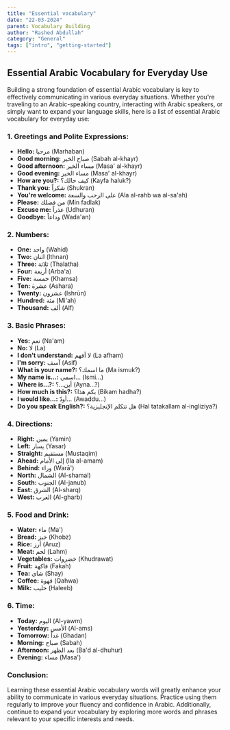 ```yaml
---
title: "Essential vocabulary"
date: "22-03-2024"
parent: Vocabulary Building
author: "Rashed Abdullah"
category: "General"
tags: ["intro", "getting-started"]
---
```


## Essential Arabic Vocabulary for Everyday Use

Building a strong foundation of essential Arabic vocabulary is key to effectively communicating in various everyday situations. Whether you're traveling to an Arabic-speaking country, interacting with Arabic speakers, or simply want to expand your language skills, here is a list of essential Arabic vocabulary for everyday use:

### 1. Greetings and Polite Expressions:

- **Hello:** مرحبا (Marhaban)
- **Good morning:** صباح الخير (Sabah al-khayr)
- **Good afternoon:** مساء الخير (Masa' al-khayr)
- **Good evening:** مساء الخير (Masa' al-khayr)
- **How are you?:** كيف حالك؟ (Kayfa haluk?)
- **Thank you:** شكراً (Shukran)
- **You're welcome:** على الرحب والسعة (Ala al-rahb wa al-sa'ah)
- **Please:** من فضلك (Min fadlak)
- **Excuse me:** عذراً (Udhuran)
- **Goodbye:** وداعاً (Wada'an)

### 2. Numbers:

- **One:** واحد (Wahid)
- **Two:** اثنان (Ithnan)
- **Three:** ثلاثة (Thalatha)
- **Four:** أربعة (Arba'a)
- **Five:** خمسة (Khamsa)
- **Ten:** عشرة (Ashara)
- **Twenty:** عشرون (Ishrūn)
- **Hundred:** مئة (Mi'ah)
- **Thousand:** ألف (Alf)

### 3. Basic Phrases:

- **Yes:** نعم (Na'am)
- **No:** لا (La)
- **I don't understand:** لا أفهم (La afham)
- **I'm sorry:** آسف (Asif)
- **What is your name?:** ما اسمك؟ (Ma ismuk?)
- **My name is...:** اسمي... (Ismi...)
- **Where is...?:** أين...؟ (Ayna...?)
- **How much is this?:** بكم هذا؟ (Bikam hadha?)
- **I would like...:** أودّ... (Awaddu...)
- **Do you speak English?:** هل تتكلم الإنجليزية؟ (Hal tatakallam al-ingliziya?)

### 4. Directions:

- **Right:** يمين (Yamin)
- **Left:** يسار (Yasar)
- **Straight:** مستقيم (Mustaqim)
- **Ahead:** إلى الأمام (Ila al-amam)
- **Behind:** وراء (Warā')
- **North:** الشمال (Al-shamal)
- **South:** الجنوب (Al-janub)
- **East:** الشرق (Al-sharq)
- **West:** الغرب (Al-gharb)

### 5. Food and Drink:

- **Water:** ماء (Ma')
- **Bread:** خبز (Khobz)
- **Rice:** أرز (Aruz)
- **Meat:** لحم (Lahm)
- **Vegetables:** خضروات (Khudrawat)
- **Fruit:** فاكهة (Fakah)
- **Tea:** شاي (Shay)
- **Coffee:** قهوة (Qahwa)
- **Milk:** حليب (Haleeb)

### 6. Time:

- **Today:** اليوم (Al-yawm)
- **Yesterday:** الأمس (Al-ams)
- **Tomorrow:** غداً (Ghadan)
- **Morning:** صباح (Sabah)
- **Afternoon:** بعد الظهر (Ba'd al-dhuhur)
- **Evening:** مساء (Masa')

### Conclusion:

Learning these essential Arabic vocabulary words will greatly enhance your ability to communicate in various everyday situations. Practice using them regularly to improve your fluency and confidence in Arabic. Additionally, continue to expand your vocabulary by exploring more words and phrases relevant to your specific interests and needs.
